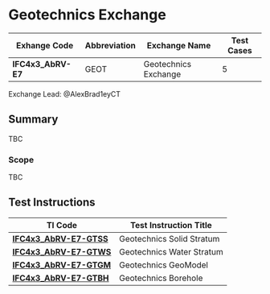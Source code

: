 # Geotechnics Exchange

| Exhange Code       | Abbreviation | Exchange Name        | Test Cases |
|--------------------|--------------|----------------------|------------|
| **IFC4x3_AbRV-E7** | GEOT         | Geotechnics Exchange | 5          |

Exchange Lead: @AlexBrad1eyCT

## Summary

TBC

### Scope

TBC

## Test Instructions

| TI Code                           | Test Instruction Title    |
|-----------------------------------|---------------------------|
| [**IFC4x3_AbRV-E7-GTSS**](./GTSS) | Geotechnics Solid Stratum |
| [**IFC4x3_AbRV-E7-GTWS**](./GTWS) | Geotechnics Water Stratum |
| [**IFC4x3_AbRV-E7-GTGM**](./GTGM) | Geotechnics GeoModel      |
| [**IFC4x3_AbRV-E7-GTBH**](./GTBH) | Geotechnics Borehole      |
